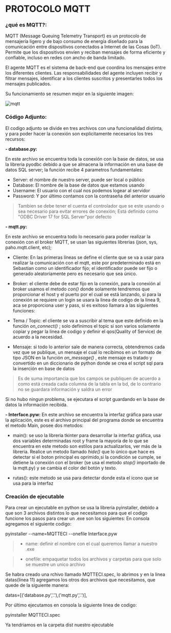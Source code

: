 # PROTOCOLO MQTT
### ¿qué es MQTT?:
MQTT (Message Queuing Telemetry Transport) es un protocolo de mensajería ligero y de bajo consumo de energía diseñado para la comunicación entre dispositivos conectados a Internet de las Cosas (IoT). Permite que los dispositivos envíen y reciban mensajes de forma eficiente y confiable, incluso en redes con ancho de banda limitado.

El agente MQTT es el sistema de back-end que coordina los mensajes entre los diferentes clientes. Las responsabilidades del agente incluyen recibir y filtrar mensajes, identificar a los clientes suscritos y presentarles todos los mensajes publicados.

Su funcionamiento se resumen mejor en la siguiente imagen:

![mqtt](https://www.smartnet.com.co/wp-content/uploads/2021/03/protpubsus.jpg "mqtt")

### Código Adjunto:
El codigo adjunto se divide en tres archivos con una funcionalidad distinta, y para poder hacer la conexión son explicitamente necesarios los tres recursos:

**- database.py:**

  En este archivo se encuentra toda la conexión con la base de datos, se usa la libreria pyodbc debido a que se almacena la información en una base de datos SQL server; la función recibe 4 parametros fundamentales:
  - Server: el nombre de nuestro server, puede ser local o público
  - Database: El nombre de la base de datos que estamos usando
  - Username: El usuario con el cual nos podemos logear al servidor
  - Password: Y por último contamos con la contraseña del anterior usuario
>  Tambien se debe tener el cuenta el controlador que se este usando o sea necesario para evitar errores de conexión; Está definido como "ODBC Driver 17 for SQL Server"por defecto

 **- mqtt.py:**
 
 En este archivo se encuentra todo lo necesario para poder realizar la conexión con el broker MQTT, se usan las siguientes librerias (json, sys, paho.mqtt.client, etc); 
 

- Cliente: En las primeras líneas se define el cliente que se va a usar para realizar la comunicación con el mqtt, este por predeterminado está en Sebastian como un identificador fijo; el identificador puede ser fijo o generado aleatoriamente pero es necesario que sea único.

- Broker: el cliente debe de estar fijo en la conexión, para la conexión al broker usamos el metodo *con()* donde solamente tendremos que proporcionar el host y el puerto por el cual se está lanzando, si para la conexión se requiere un login se usara la linea de codigo de la linea 9, aca se proporciona user y pass,  si es exitoso llamara a las siguientes funciones:

- Tema / Topic: el cliente se va a suscribir al tema que este definido en la función *on_connect()* ; solo definimos el topic si son varios solamente copiar y pegar la linea de codigo y definir el qos(Quality of Service) de acuerdo a la necesidad.

- Mensaje: si todo lo anterior sale de manera correcta, obtendremos cada vez que se publique, un mensaje el cual lo recibimos en un formato de tipo JSON en la función *on_message()* , este mensaje es tratado y convertido en un diccionario de python donde se crea el script sql para la inserción en base de datos
> Es de suma importancia que los campos se publiquen de acuerdo a como está creada cada columna de la tabla en la bd, de lo contrario no se guardara información y saldra un error

Si no hubo ningun problema, se ejecutara el script guardando en la base de datos la información recibida.

**- Interface.pyw:**
En este archivo se encuentra la interfaz gráfica para usar la aplicación,  este es el archivo principal del programa donde se encuentra el metodo Main, posee dos metodos:
- main(): se uso la libreria tkinter para desarrollar la interfaz gráfica, usa dos variables determinadas root y frame la mayoría de lo que se encuentra en este metodo son estilos para actualizarlos, ver más de la libreria.
Realice un metodo llamado *hide()* que lo único que hace es detectar si el boton principal es oprimido,si la condición se cumple, se detiene la conexión con el broker (se usa el metodo *stop()* importado de la mqtt.py) y se cambia el color del botón y texto.

- rutas(): este metodo se usa para detectar donde esta el icono que se usa para la interfaz 


### Creación de ejecutable
Para crear un ejecutable en python se usa la libreria pyinstaller, debido a que son 3 archivos distintos lo que necesitamos para que el codigo funcione los pasos para crear un .exe son los siguientes:
En consola agregamos el siguiente codigo:

pyinstaller --name=MQTTECI --onefile Interface.pyw

> - name: definir el nombre con el cual queremos llamar a nuestro .exe

> - onefile: empaquetar todos los archivos y carpetas para que solo se muestre un unico archivo

Se habra creado una rchivo llamado MQTTECI.spec, lo abrimos y en la linea datas(linea 11) agregamos los otros dos archivos que necesitamos, que quede de la siguiente manera:

datas=[('database.py','.'),('mqtt.py','.')],

Por último ejecutamos en consola la siguiente linea de codigo:

pyinstaller MQTTECI.spec

Ya tendriamos en la carpeta dist nuestro ejecutable


